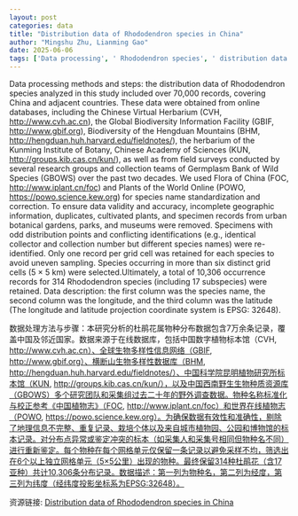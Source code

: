 ```yaml
---
layout: post
categories: data
title: "Distribution data of Rhododendron species in China"
author: "Mingshu Zhu, Lianming Gao"
date: 2025-06-06
tags: ['Data processing', ' Rhododendron species', ' distribution data', ' China', ' adjacent countries', ' online databases', ' Chinese Virtual Herbarium', ' CVH', ' Global Biodiversity Information Facility', ' GBIF', ' Biodiversity of the Hengduan Mountains', ' BHM', ' Kunming Institute of Botany', ' KUN', ' field surveys', ' Germplasm Bank of Wild Species', ' GBOWS', ' Flora of China', ' FOC', ' Plants of the World Online', ' POWO', ' species name standardization', ' data validity', ' geographic information', ' duplicates', ' cultivated plants', ' specimen records', ' urban botanical gardens', ' parks', ' museums', ' odd distribution points', ' conflicting identifications', ' grid cell', ' sampling', ' occurrence records', ' longitude', ' latitude', ' EPSG:32648']
---
```


Data processing methods and steps: the distribution data of Rhododendron species analyzed in this study included over 70,000 records, covering China and adjacent countries. These data were obtained from online databases, including the Chinese Virtual Herbarium (CVH, http://www.cvh.ac.cn), the Global Biodiversity Information Facility (GBIF, http://www.gbif.org), Biodiversity of the Hengduan Mountains (BHM, http://hengduan.huh.harvard.edu/fieldnotes/), the herbarium of the Kunming Institute of Botany, Chinese Academy of Sciences (KUN, http://groups.kib.cas.cn/kun/), as well as from field surveys conducted by several research groups and collection teams of Germplasm Bank of Wild Species (GBOWS) over the past two decades. We used Flora of China (FOC, http://www.iplant.cn/foc) and Plants of the World Online (POWO, https://powo.science.kew.org) for species name standardization and correction. To ensure data validity and accuracy, incomplete geographic information, duplicates, cultivated plants, and specimen records from urban botanical gardens, parks, and museums were removed. Specimens with odd distribution points and conflicting identifications (e.g., identical collector and collection number but different species names) were re-identified. Only one record per grid cell was retained for each species to avoid uneven sampling. Species occurring in more than six distinct grid cells (5 × 5 km) were selected.Ultimately, a total of 10,306 occurrence records for 314 Rhododendron species (including 17 subspecies) were retained. Data description: the first column was the species name, the second column was the longitude, and the third column was the latitude (The longitude and latitude projection coordinate system is EPSG: 32648).

数据处理方法与步骤：本研究分析的杜鹃花属物种分布数据包含7万余条记录，覆盖中国及邻近国家。数据来源于在线数据库，包括中国数字植物标本馆（CVH, http://www.cvh.ac.cn）、全球生物多样性信息网络（GBIF, http://www.gbif.org）、横断山生物多样性数据库（BHM, http://hengduan.huh.harvard.edu/fieldnotes/）、中国科学院昆明植物研究所标本馆（KUN, http://groups.kib.cas.cn/kun/），以及中国西南野生生物种质资源库（GBOWS）多个研究团队和采集组过去二十年的野外调查数据。物种名称标准化与校正参考《中国植物志》（FOC, http://www.iplant.cn/foc）和世界在线植物志（POWO, https://powo.science.kew.org）。为确保数据有效性和准确性，剔除了地理信息不完整、重复记录、栽培个体以及来自城市植物园、公园和博物馆的标本记录。对分布点异常或鉴定冲突的标本（如采集人和采集号相同但物种名不同）进行重新鉴定。每个物种在每个网格单元仅保留一条记录以避免采样不均，筛选出在6个以上独立网格单元（5×5公里）出现的物种。最终保留314种杜鹃花（含17亚种）共计10,306条分布记录。数据描述：第一列为物种名，第二列为经度，第三列为纬度（经纬度投影坐标系为EPSG:32648）。

资源链接: [Distribution data of Rhododendron species in China](https://doi.org/10.57760/sciencedb.17856)
